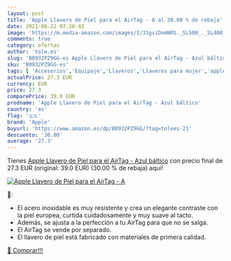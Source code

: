 ```yaml
---
layout: post
title: 'Apple Llavero de Piel para el AirTag - A al 30.00 % de rebaja'
date: 2021-08-22 07:20:43
image: 'https://m.media-amazon.com/images/I/31gsiDnmNRS._SL500_._SL400_.jpg'
comments: true
category: ofertas
author: 'tole.es'
slug: 'B0932PZ9GG-es Apple Llavero de Piel para el AirTag - Azul báltico'
sku: 'B0932PZ9GG-es'
tags: [ 'Accesorios','Equipaje','Llaveros','Llaveros para mujer','apple', ]
actualPrice: 27.3 EUR
currency: EUR
price: 27.3
comparePrice: 39.0 EUR
prodname: 'Apple Llavero de Piel para el AirTag - Azul báltico'
country: 'es'
flag: '🇪🇸'
brand: 'Apple'
buyurl: 'https://www.amazon.es/dp/B0932PZ9GG/?tag=tolees-21'
descuento: '30.00'
average: '27.3'
---
```


Tienes [Apple Llavero de Piel para el AirTag - Azul báltico](https://www.amazon.es/dp/B0932PZ9GG/?tag=tolees-21) con precio final de  27.3 EUR (original: 39.0 EUR) (30.00 %  de rebaja) aqui!

[![Apple Llavero de Piel para el AirTag - A](https://m.media-amazon.com/images/I/31gsiDnmNRS._SL500_._SL400_.jpg)](https://www.amazon.es/dp/B0932PZ9GG/?tag=tolees-21)

🔎:

- El acero inoxidable es muy resistente y crea un elegante contraste con la piel europea, curtida cuidadosamente y muy suave al tacto.
- Además, se ajusta a la perfección a tu AirTag para que no se salga.
- El AirTag se vende por separado.
- El llavero de piel está fabricado con materiales de primera calidad.

[🛒 Comprar!!!](https://www.amazon.es/dp/B0932PZ9GG/?tag=tolees-21)
